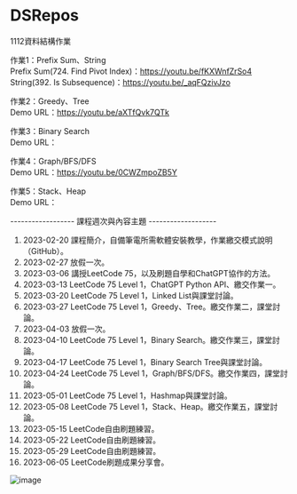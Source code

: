 # DSRepos
1112資料結構作業

作業1：Prefix Sum、String  
Prefix Sum(724. Find Pivot Index)：https://youtu.be/fKXWnfZrSo4  
String(392. Is Subsequence)：https://youtu.be/_aqFQzivJzo


作業2：Greedy、Tree  
Demo URL：https://youtu.be/aXTfQvk7QTk  

作業3：Binary Search  
Demo URL：

作業4：Graph/BFS/DFS  
Demo URL：https://youtu.be/0CWZmpoZB5Y  

作業5：Stack、Heap  
Demo URL：

------------------  課程週次與內容主題  -------------------
1. 2023-02-20 課程簡介，自備筆電所需軟體安裝教學，作業繳交模式說明（GitHub）。
2. 2023-02-27 放假一次。
3. 2023-03-06 講授LeetCode 75，以及刷題自學和ChatGPT協作的方法。
4. 2023-03-13 LeetCode 75 Level 1，ChatGPT Python API、繳交作業一。
5. 2023-03-20 LeetCode 75 Level 1，Linked List與課堂討論。
6. 2023-03-27 LeetCode 75 Level 1，Greedy、Tree。繳交作業二，課堂討論。
7. 2023-04-03 放假一次。
8. 2023-04-10 LeetCode 75 Level 1，Binary Search。繳交作業三，課堂討論。
9. 2023-04-17 LeetCode 75 Level 1，Binary Search Tree與課堂討論。
10. 2023-04-24 LeetCode 75 Level 1，Graph/BFS/DFS。繳交作業四，課堂討論。
11. 2023-05-01 LeetCode 75 Level 1，Hashmap與課堂討論。
12. 2023-05-08 LeetCode 75 Level 1，Stack、Heap。繳交作業五，課堂討論。
13. 2023-05-15 LeetCode自由刷題練習。
14. 2023-05-22 LeetCode自由刷題練習。
15. 2023-05-29 LeetCode自由刷題練習。
16. 2023-06-05 LeetCode刷題成果分享會。


![image](https://user-images.githubusercontent.com/19266318/227772628-31ad128a-bffc-4b94-b89e-d2f4d0241849.png)

